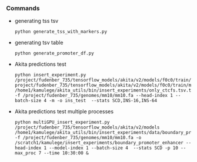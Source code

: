 ### Commands

   - generating tss tsv
   
         python generate_tss_with_markers.py
       
       
   - generating tsv table
   
         python generate_promoter_df.py
                
        
   - Akita predictions test
   
         python insert_experiment.py /project/fudenber_735/tensorflow_models/akita/v2/models/f0c0/train/params.json project/fudenber_735/tensorflow_models/akita/v2/models/f0c0/train/model1_best.h5 /home1/kamulege/akita_utils/bin/insert_experiments/only_ctcfs.tsv.tsv  -f /project/fudenber_735/genomes/mm10/mm10.fa --head-index 1 --batch-size 4 -m -o ins_test  --stats SCD,INS-16,INS-64
        
        
   - Akita predictions test multiple processes
   
         python multiGPU_insert_experiment.py /project/fudenber_735/tensorflow_models/akita/v2/models /home1/kamulege/akita_utils/bin/insert_experiments/data/boundary_promoter_enhancer.tsv -f /project/fudenber_735/genomes/mm10/mm10.fa -o /scratch1/kamulege/insert_experiments/boundary_promoter_enhancer --head-index 1 --model-index 1 --batch-size 4  --stats SCD -p 10 --max_proc 7 --time 10:30:00 &